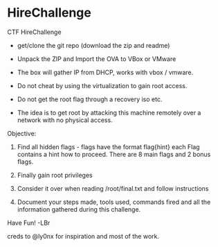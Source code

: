 # HireChallenge
CTF HireChallenge

- get/clone the git repo (download the zip and readme)
- Unpack the ZIP and Import the OVA to VBox or VMware
- The box will gather IP from DHCP, works with vbox / vmware.

- Do not cheat by using the virtualization to gain root access.
- Do not get the root flag through a recovery iso etc.
- The idea is to get root by attacking this machine remotely
over a network with no physical access.

Objective:
1) Find all hidden flags - flags have the format flag{hint}
  each Flag contains a hint how to proceed. There are 8 main flags and 2 bonus flags.
  
2) Finally gain root privileges

3) Consider it over when reading /root/final.txt and follow instructions

4) Document your steps made, tools used, commands fired and all the information gathered during this challenge.

Have Fun!
-LBr

creds to @ly0nx for inspiration and most of the work.

